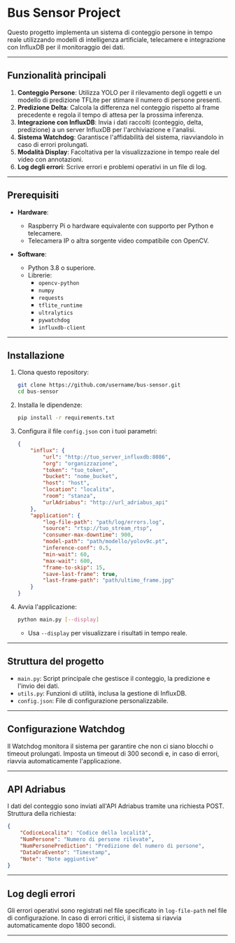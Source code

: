 # Bus Sensor Project

Questo progetto implementa un sistema di conteggio persone in tempo reale utilizzando modelli di intelligenza artificiale, telecamere e integrazione con InfluxDB per il monitoraggio dei dati.

---

## Funzionalità principali

1. **Conteggio Persone**: Utilizza YOLO per il rilevamento degli oggetti e un modello di predizione TFLite per stimare il numero di persone presenti.
2. **Predizione Delta**: Calcola la differenza nel conteggio rispetto al frame precedente e regola il tempo di attesa per la prossima inferenza.
3. **Integrazione con InfluxDB**: Invia i dati raccolti (conteggio, delta, predizione) a un server InfluxDB per l'archiviazione e l'analisi.
4. **Sistema Watchdog**: Garantisce l'affidabilità del sistema, riavviandolo in caso di errori prolungati.
5. **Modalità Display**: Facoltativa per la visualizzazione in tempo reale del video con annotazioni.
6. **Log degli errori**: Scrive errori e problemi operativi in un file di log.

---

## Prerequisiti

- **Hardware**:
  - Raspberry Pi o hardware equivalente con supporto per Python e telecamere.
  - Telecamera IP o altra sorgente video compatibile con OpenCV.

- **Software**:
  - Python 3.8 o superiore.
  - Librerie:
    - `opencv-python`
    - `numpy`
    - `requests`
    - `tflite_runtime`
    - `ultralytics`
    - `pywatchdog`
    - `influxdb-client`

---

## Installazione

1. Clona questo repository:
   ```bash
   git clone https://github.com/username/bus-sensor.git
   cd bus-sensor
   ```

2. Installa le dipendenze:
   ```bash
   pip install -r requirements.txt
   ```

3. Configura il file `config.json` con i tuoi parametri:
   ```json
   {
       "influx": {
           "url": "http://tuo_server_influxdb:8086",
           "org": "organizzazione",
           "token": "tuo_token",
           "bucket": "nome_bucket",
           "host": "host",
           "location": "localita",
           "room": "stanza",
           "urlAdriabus": "http://url_adriabus_api"
       },
       "application": {
           "log-file-path": "path/log/errors.log",
           "source": "rtsp://tuo_stream_rtsp",
           "consumer-max-downtime": 900,
           "model-path": "path/modello/yolov9c.pt",
           "inference-conf": 0.5,
           "min-wait": 60,
           "max-wait": 600,
           "frame-to-skip": 15,
           "save-last-frame": true,
           "last-frame-path": "path/ultimo_frame.jpg"
       }
   }
   ```

4. Avvia l'applicazione:
   ```bash
   python main.py [--display]
   ```

   - Usa `--display` per visualizzare i risultati in tempo reale.

---

## Struttura del progetto

- `main.py`: Script principale che gestisce il conteggio, la predizione e l'invio dei dati.
- `utils.py`: Funzioni di utilità, inclusa la gestione di InfluxDB.
- `config.json`: File di configurazione personalizzabile.

---

## Configurazione Watchdog

Il Watchdog monitora il sistema per garantire che non ci siano blocchi o timeout prolungati. Imposta un timeout di 300 secondi e, in caso di errori, riavvia automaticamente l'applicazione.

---

## API Adriabus

I dati del conteggio sono inviati all'API Adriabus tramite una richiesta POST. Struttura della richiesta:

```json
{
    "CodiceLocalita": "Codice della località",
    "NumPersone": "Numero di persone rilevate",
    "NumPersonePrediction": "Predizione del numero di persone",
    "DataOraEvento": "Timestamp",
    "Note": "Note aggiuntive"
}
```

---

## Log degli errori

Gli errori operativi sono registrati nel file specificato in `log-file-path` nel file di configurazione. In caso di errori critici, il sistema si riavvia automaticamente dopo 1800 secondi.

---
